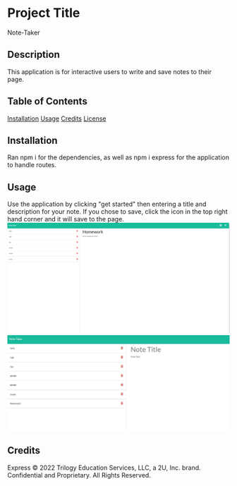 # Project Title
Note-Taker

## Description 
This application is for interactive users to write and save notes to their page.  

## Table of Contents
[Installation](#installation)
[Usage](#usage)
[Credits](#credits)
[License](#license)

## Installation 
Ran npm i for the dependencies, as well as npm i express for the application to handle routes. 

## Usage 
Use the application by clicking "get started" then entering a title and description for your note. If you chose to save, click the icon in the top right hand corner and it will save to the page.  
![Image of use](./public/assets/beforesaveNoteTaker.png)
![Image of use](./public/assets/aftersaveNotetaker.JPG)

## Credits 
Express
© 2022 Trilogy Education Services, LLC, a 2U, Inc. brand. Confidential and Proprietary. All Rights Reserved.